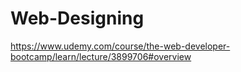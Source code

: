 # Web-Designing
https://www.udemy.com/course/the-web-developer-bootcamp/learn/lecture/3899706#overview